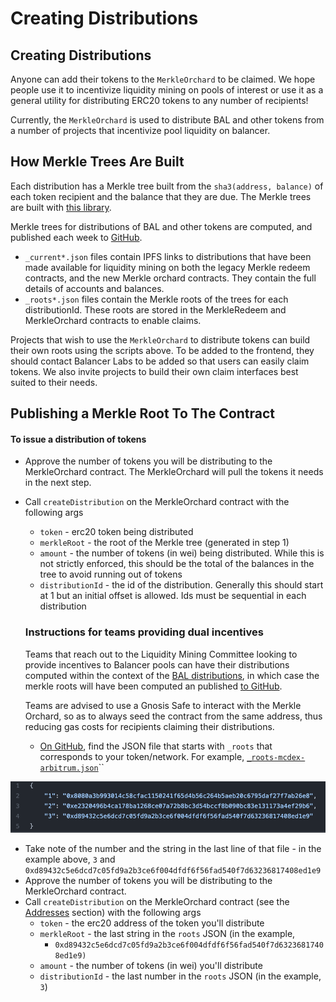 # Creating Distributions

## Creating Distributions&#x20;

Anyone can add their tokens to the `MerkleOrchard` to be claimed. We hope people use it to incentivize liquidity mining on pools of interest or use it as a general utility for distributing ERC20 tokens to any number of recipients!

Currently, the `MerkleOrchard` is used to distribute BAL and other tokens from a number of projects that incentivize pool liquidity on balancer.&#x20;

## How Merkle Trees Are Built&#x20;

Each distribution has a Merkle tree built from the `sha3(address, balance)` of each token recipient and the balance that they are due. The Merkle trees are built with [this library](https://github.com/balancer-labs/bal-mining-scripts/blob/master/js/src/merkle.ts).

Merkle trees for distributions of BAL and other tokens are computed, and published each week to [GitHub](https://github.com/balancer-labs/bal-mining-scripts/tree/master/reports).

* `_current*.json` files contain IPFS links to distributions that have been made available for liquidity mining on both the legacy Merkle redeem contracts, and the new Merkle orchard contracts. They contain the full details of accounts and balances.
* `_roots*.json` files contain the Merkle roots of the trees for each distributionId. These roots are stored in the MerkleRedeem and MerkleOrchard contracts to enable claims.

Projects that wish to use the `MerkleOrchard` to distribute tokens can build their own roots using the scripts above. To be added to the frontend, they should contact Balancer Labs to be added so that users can easily claim tokens. We also invite projects to build their own claim interfaces best suited to their needs.&#x20;

## Publishing a Merkle Root To The Contract&#x20;

#### To issue a distribution of tokens&#x20;

* Approve the number of tokens you will be distributing to the MerkleOrchard contract. The MerkleOrchard will pull the tokens it needs in the next step.&#x20;
*   Call `createDistribution` on the MerkleOrchard contract with the following args

    * `token` - erc20 token being distributed
    * `merkleRoot` - the root of the Merkle tree (generated in step 1)&#x20;
    * `amount` - the number of tokens (in wei) being distributed. While this is not strictly enforced, this should be the total of the balances in the tree to avoid running out of tokens&#x20;
    * `distributionId` - the id of the distribution. Generally this should start at 1 but an initial offset is allowed. Ids must be sequential in each distribution



    ### Instructions for teams providing dual incentives

    Teams that reach out to the Liquidity Mining Committee looking to provide incentives to Balancer pools can have their distributions computed within the context of the [BAL distributions](https://github.com/balancer-labs/bal-mining-scripts), in which case the merkle roots will have been computed an published [to GitHub](https://github.com/balancer-labs/bal-mining-scripts/tree/master/reports).&#x20;

    Teams are advised to use a Gnosis Safe to interact with the Merkle Orchard, so as to always seed the contract from the same address, thus reducing gas costs for recipients claiming their distributions.

    * [On GitHub](https://github.com/balancer-labs/bal-mining-scripts/tree/master/reports), find the JSON file that starts with `_roots` that corresponds to your token/network. For example, [`_roots-mcdex-arbitrum.json`](creating-distributions.md#overview)``

![](<../../.gitbook/assets/image (1) (1).png>)

* Take note of the number and the string in the last line of that file - in the example above, `3` and `0xd89432c5e6dcd7c05fd9a2b3ce6f004dfdf6f56fad540f7d63236817408ed1e9`
* Approve the number of tokens you will be distributing to the MerkleOrchard contract.
* Call `createDistribution` on the MerkleOrchard contract (see the [Addresses](creating-distributions.md#undefined) section) with the following args
  * `token` - the erc20 address of the token you'll distribute
  * `merkleRoot` - the last string in the `roots` JSON (in the example,&#x20;
    * `0xd89432c5e6dcd7c05fd9a2b3ce6f004dfdf6f56fad540f7d63236817408ed1e9)`
  * `amount` - the number of tokens (in wei) you'll distribute
  * `distributionId` - the last number in the `roots` JSON (in the example, `3`)
